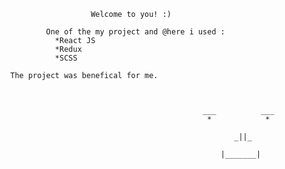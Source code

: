                               Welcome to you! :)
                            
                    One of the my project and @here i used :
                      *React JS
                      *Redux
                      *SCSS
                    
            The project was benefical for me.


              
                                                       ___          ___       
                                                        *            *

                                                              _||_

                                                           |_______|
                                                           
        